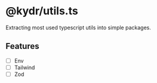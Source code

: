 # @kydr/utils.ts

Extracting most used typescript utils into simple packages.


## Features
- [ ] Env
- [ ] Tailwind
- [ ] Zod
